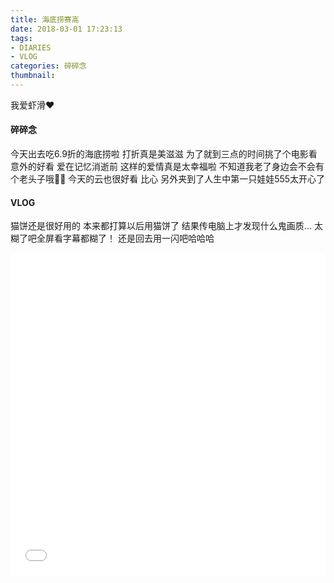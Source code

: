 ```yaml
---
title: 海底捞赛高
date: 2018-03-01 17:23:13
tags: 
- DIARIES
- VLOG
categories: 碎碎念
thumbnail:
---
```

我爱虾滑❤
<!--more-->

#### 碎碎念

今天出去吃6.9折的海底捞啦
打折真是美滋滋
为了就到三点的时间挑了个电影看
意外的好看
爱在记忆消逝前
这样的爱情真是太幸福啦
不知道我老了身边会不会有个老头子哦👴🏻
今天的云也很好看
比心
另外夹到了人生中第一只娃娃555太开心了

#### VLOG

猫饼还是很好用的
本来都打算以后用猫饼了
结果传电脑上才发现什么鬼画质...
太糊了吧全屏看字幕都糊了！
还是回去用一闪吧哈哈哈

<iframe src="//player.bilibili.com/player.html?aid=35643368&cid=62512130&page=1" scrolling="no" border="0" frameborder="no" framespacing="0" allowfullscreen="true" width="100%" height="515"> </iframe>